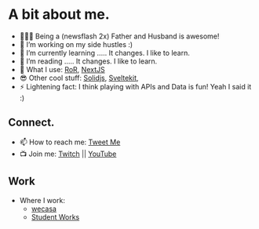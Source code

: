 
# A bit about me.

- 👨‍👩‍👦 Being a (newsflash 2x) Father and Husband is awesome!
- 🔭 I’m working on my side hustles :)
- 🌱 I’m currently learning ..... It changes. I like to learn.
- 🤔 I’m reading  ..... It changes. I like to learn.
- 🔨 What I use: [RoR](https://rubyonrails.org), [NextJS](https://nextjs.org)
- 😎 Other cool stuff: [Solidjs](https://www.solidjs.com/), [Sveltekit](https://kit.svelte.dev/), 
- ⚡  Lightening fact: I think playing with APIs and Data is fun! Yeah I said it :)

## Connect.
- 📫 How to reach me: [Tweet Me](https://twitter.com/misterhtmlcss)
- 📺 Join me: [Twitch](https://www.twitch.tv/misterhtmlcss) || [YouTube](https://bit.ly/gh-to-yt-channel)

## Work
- Where I work:
    * [wecasa](https://we.casa)
    * [Student Works](https://studentworks.com)


